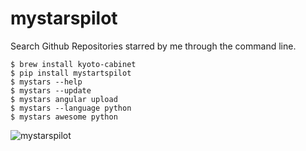mystarspilot
=============

Search Github Repositories starred by me through the command line.


```
$ brew install kyoto-cabinet
$ pip install mystartspilot
$ mystars --help
$ mystars --update
$ mystars angular upload
$ mystars --language python
$ mystars awesome python
``` 

![mystarspilot](https://raw.github.com/wolfg1969/my-stars-pilot/master/mystarspilot.png)

